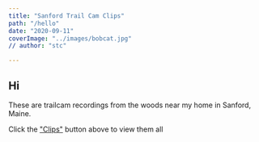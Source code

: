```yaml
---
title: "Sanford Trail Cam Clips"
path: "/hello"
date: "2020-09-11"
coverImage: "../images/bobcat.jpg"
// author: "stc"

---
```


> 
## Hi

These are trailcam recordings from the woods near my home in Sanford, Maine.  

Click the ["Clips"](https://sanfordtrailcam.com/showcase) button above to view them all
